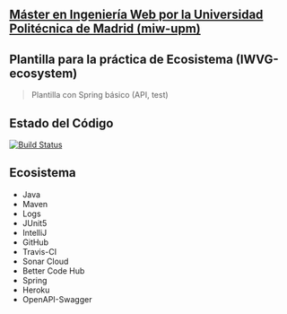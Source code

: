 ## [Máster en Ingeniería Web por la Universidad Politécnica de Madrid (miw-upm)](http://miw.etsisi.upm.es)
## Plantilla para la práctica de Ecosistema (IWVG-ecosystem)
> Plantilla con Spring básico (API, test) 
## Estado del Código
[![Build Status](https://travis-ci.org/alu0100819847/iwvg-ecosystem-carlos-castro-garcia.svg?branch=develop)](https://travis-ci.org/alu0100819847/iwvg-ecosystem-carlos-castro-garcia)

## Ecosistema
* Java
* Maven
* Logs
* JUnit5
* IntelliJ
* GitHub
* Travis-CI
* Sonar Cloud
* Better Code Hub
* Spring
* Heroku
* OpenAPI-Swagger
